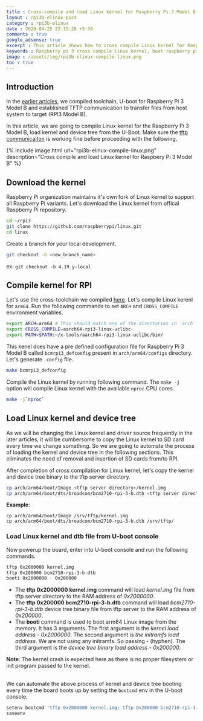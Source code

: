 ```yaml
---
title : Cross-compile and load Linux kernel for Raspberry Pi 3 Model B
layout : rpi3b-elinux-post
category : rpi3b-elinux
date : 2020-04-25 22:15:28 +5:30
comments : true
google_adsense: true
excerpt : This article shows how to cross compile Linux kernel for Raspberry Pi 3 Model B, load the kernel and device tree from tftp server every time the board boots up.
keywords : Raspberry pi 3 cross compile linux kernel, boot raspberry pi 3 tftp server, Raspberry Pi 3 U-boot starting kernel
image : /assets/img/rpi3b-elinux-compile-linux.png
toc : true
---
```

## Introduction
In the [earlier articles](/book/embedded-linux-rpi3-000-intro.html#learning-path), we compiled toolchain, U-boot for Raspberry Pi 3 Model B and established TFTP communication to transfer files from host system to target (RPI3 Model B).

In this article, we are going to compile Linux kernel for the Raspberry Pi 3 Model B, load kernel and device tree from  the U-Boot. Make sure the [tftp communicaiton](/rpi3b-elinux/embedded-linux-rpi3-040-tftp-comm.html) is working fine before proceeding with the following.

{% include image.html url="rpi3b-elinux-compile-linux.png" description="Cross compile and load Linux kernel for Raspbery Pi 3 Model B" %}
## Download the kernel

Raspberry Pi organization maintains it's own fork of Linux kernel to support all Raspberry Pi variants. Let's download the Linux kernel from offical Raspberry Pi repository.
```bash
cd ~/rpi3
git clone https://github.com/raspberrypi/linux.git
cd linux
```
Create a branch for your local development.
```bash
git checkout -b <new_branch_name>
```
ex: `git checkout -b 4.19.y-local`

## Compile kernel for RPI
Let's use the cross-toolchain we compiled [here](/rpi3b-elinux/embedded-linux-rpi3-010-toolchain.html). Let's compile Linux kerenl for `arm64`. Run the following commands to set `ARCH` and `CROSS_COMPILE` environment variables.

```bash
export ARCH=arm64 # This should match one of the directories in `arch` folder.
export CROSS_COMPILE=aarch64-rpi3-linux-uclibc-
export PATH=$PATH:~/x-tools/aarch64-rpi3-linux-uclibc/bin/
```
This kenel does have a pre defined configuration file for Raspberry Pi 3 Model B called `bcmrpi3_defconfig` present in `arch/arm64/configs` directory. Let's generate `.config` file.

```bash
make bcmrpi3_defconfig
```
Compile the Linux kernel by running following command. The `make -j` option will compile Linux kernel with the available `nproc` CPU cores.
```bash
make -j`nproc`
```
## Load Linux kernel and device tree
As we will be changing the Linux kernel and driver source frequently in the later articles, it will be cumbersome to copy the Linux kernel to SD card every time we change something. So we are going to automate the process of loading the kernel and device tree in the following sections. This eliminates the need of removal and insertion of SD cards from/to RPI.

After completion of cross compilation for Linux kernel, let's copy the kernel and device tree binary to the tftp server directory.

```bash
cp arch/arm64/boot/Image <tftp server directory>/kernel.img
cp arch/arm64/boot/dts/broadcom/bcm2710-rpi-3-b.dtb <tftp server directory>
```
**Example**:
```
cp arch/arm64/boot/Image /srv/tftp/kernel.img
cp arch/arm64/boot/dts/broadcom/bcm2710-rpi-3-b.dtb /srv/tftp/
```
<!--
Copy `overlays` directory from compiled kernel source to SD card. Path: `arch/arm/boot/dts/overlays`
Copy `bcm2710-rpi-3-b.dtb` file too to the SD card. Path: `arch/arm64/boot/dts/broadcom/bcm2710-rpi-3-b.dtb`
-->
### Load Linux kernel and dtb file from U-boot console
Now powerup the board, enter into U-boot console and run the following commands.

```bash
tftp 0x2000000 kernel.img
tftp 0x200000 bcm2710-rpi-3-b.dtb
booti 0x2000000 - 0x200000
```

 - The **tftp 0x2000000 kernel.img** command will load *kernel.img* file from tftp server directory to the RAM address of *0x2000000*.
 - The **tftp 0x200000 bcm2710-rpi-3-b.dtb** command will load *bcm2710-rpi-3-b.dtb* device tree binary file from tftp server to the RAM address of *0x200000*.
 - The **booti** command is used to boot arm64 Linux image from the memory. It has 3 arguments. The first argument is the *kernel load address* - *0x2000000*. The second argument is *the initramfs load address*. We are not using any initramfs. So passing *-* (hyphen). The third argument is the *device tree binary load address* - *0x200000*.


<div class="isa_info"><strong>Note</strong>: The kernel crash is expected here as there is no proper filesystem or init program passed to the kernel.</div><br>

We can automate the above process of kernel and device tree booting every time the board boots up by setting the `bootcmd` env in the U-boot console.
```bash
setenv bootcmd 'tftp 0x2000000 kernel.img; tftp 0x200000 bcm2710-rpi-3-b.dtb; booti 0x2000000 - 0x200000'
saveenv
```
